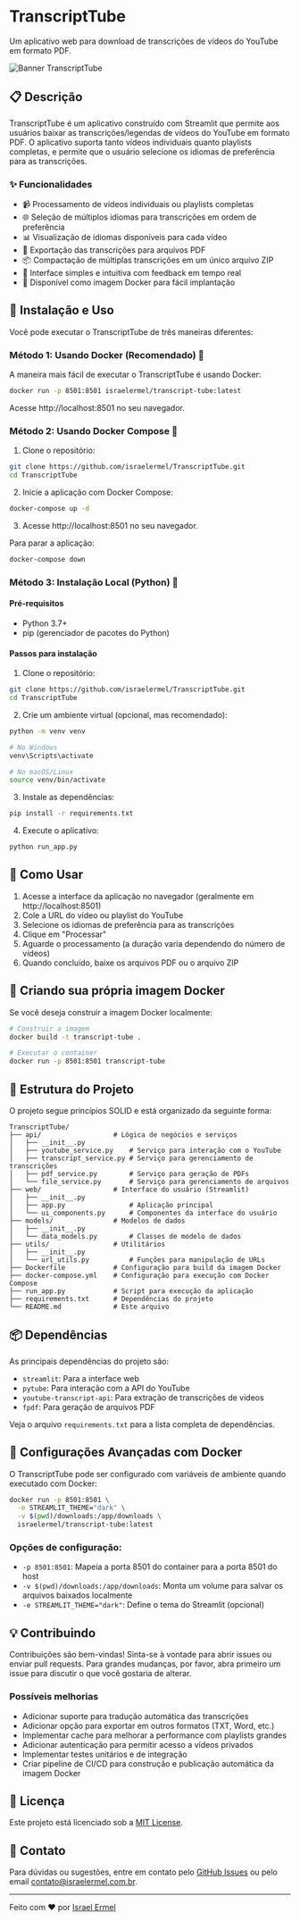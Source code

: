 # TranscriptTube

Um aplicativo web para download de transcrições de vídeos do YouTube em formato PDF.

![Banner TranscriptTube](https://via.placeholder.com/1200x300.png?text=TranscriptTube)

## 📋 Descrição

TranscriptTube é um aplicativo construído com Streamlit que permite aos usuários baixar as transcrições/legendas de vídeos do YouTube em formato PDF. O aplicativo suporta tanto vídeos individuais quanto playlists completas, e permite que o usuário selecione os idiomas de preferência para as transcrições.

### ✨ Funcionalidades

- 📹 Processamento de vídeos individuais ou playlists completas
- 🌐 Seleção de múltiplos idiomas para transcrições em ordem de preferência
- 📊 Visualização de idiomas disponíveis para cada vídeo
- 📄 Exportação das transcrições para arquivos PDF
- 📦 Compactação de múltiplas transcrições em um único arquivo ZIP
- 🔄 Interface simples e intuitiva com feedback em tempo real
- 🐳 Disponível como imagem Docker para fácil implantação

## 🚀 Instalação e Uso

Você pode executar o TranscriptTube de três maneiras diferentes:

### Método 1: Usando Docker (Recomendado) 🐳

A maneira mais fácil de executar o TranscriptTube é usando Docker:

```bash
docker run -p 8501:8501 israelermel/transcript-tube:latest
```

Acesse http://localhost:8501 no seu navegador.

### Método 2: Usando Docker Compose 🐙

1. Clone o repositório:

```bash
git clone https://github.com/israelermel/TranscriptTube.git
cd TranscriptTube
```

2. Inicie a aplicação com Docker Compose:

```bash
docker-compose up -d
```

3. Acesse http://localhost:8501 no seu navegador.

Para parar a aplicação:

```bash
docker-compose down
```

### Método 3: Instalação Local (Python) 🐍

#### Pré-requisitos

- Python 3.7+
- pip (gerenciador de pacotes do Python)

#### Passos para instalação

1. Clone o repositório:

```bash
git clone https://github.com/israelermel/TranscriptTube.git
cd TranscriptTube
```

2. Crie um ambiente virtual (opcional, mas recomendado):

```bash
python -m venv venv

# No Windows
venv\Scripts\activate

# No macOS/Linux
source venv/bin/activate
```

3. Instale as dependências:

```bash
pip install -r requirements.txt
```

4. Execute o aplicativo:

```bash
python run_app.py
```

## 📱 Como Usar

1. Acesse a interface da aplicação no navegador (geralmente em http://localhost:8501)
2. Cole a URL do vídeo ou playlist do YouTube
3. Selecione os idiomas de preferência para as transcrições
4. Clique em "Processar"
5. Aguarde o processamento (a duração varia dependendo do número de vídeos)
6. Quando concluído, baixe os arquivos PDF ou o arquivo ZIP

## 🐳 Criando sua própria imagem Docker

Se você deseja construir a imagem Docker localmente:

```bash
# Construir a imagem
docker build -t transcript-tube .

# Executar o container
docker run -p 8501:8501 transcript-tube
```

## 🧩 Estrutura do Projeto

O projeto segue princípios SOLID e está organizado da seguinte forma:

```
TranscriptTube/
├── api/                  # Lógica de negócios e serviços
│   ├── __init__.py
│   ├── youtube_service.py    # Serviço para interação com o YouTube
│   ├── transcript_service.py # Serviço para gerenciamento de transcrições
│   ├── pdf_service.py        # Serviço para geração de PDFs
│   └── file_service.py       # Serviço para gerenciamento de arquivos
├── web/                  # Interface do usuário (Streamlit)
│   ├── __init__.py
│   ├── app.py                # Aplicação principal
│   └── ui_components.py      # Componentes da interface do usuário
├── models/               # Modelos de dados
│   ├── __init__.py
│   └── data_models.py        # Classes de modelo de dados
├── utils/                # Utilitários
│   ├── __init__.py
│   └── url_utils.py          # Funções para manipulação de URLs
├── Dockerfile            # Configuração para build da imagem Docker
├── docker-compose.yml    # Configuração para execução com Docker Compose
├── run_app.py            # Script para execução da aplicação
├── requirements.txt      # Dependências do projeto
└── README.md             # Este arquivo
```

## 📦 Dependências

As principais dependências do projeto são:

- `streamlit`: Para a interface web
- `pytube`: Para interação com a API do YouTube
- `youtube-transcript-api`: Para extração de transcrições de vídeos
- `fpdf`: Para geração de arquivos PDF

Veja o arquivo `requirements.txt` para a lista completa de dependências.

## 🔧 Configurações Avançadas com Docker

O TranscriptTube pode ser configurado com variáveis de ambiente quando executado com Docker:

```bash
docker run -p 8501:8501 \
  -e STREAMLIT_THEME="dark" \
  -v $(pwd)/downloads:/app/downloads \
  israelermel/transcript-tube:latest
```

### Opções de configuração:

- `-p 8501:8501`: Mapeia a porta 8501 do container para a porta 8501 do host
- `-v $(pwd)/downloads:/app/downloads`: Monta um volume para salvar os arquivos baixados localmente
- `-e STREAMLIT_THEME="dark"`: Define o tema do Streamlit (opcional)

## 💡 Contribuindo

Contribuições são bem-vindas! Sinta-se à vontade para abrir issues ou enviar pull requests. Para grandes mudanças, por favor, abra primeiro um issue para discutir o que você gostaria de alterar.

### Possíveis melhorias

- Adicionar suporte para tradução automática das transcrições
- Adicionar opção para exportar em outros formatos (TXT, Word, etc.)
- Implementar cache para melhorar a performance com playlists grandes
- Adicionar autenticação para permitir acesso a vídeos privados
- Implementar testes unitários e de integração
- Criar pipeline de CI/CD para construção e publicação automática da imagem Docker

## 📝 Licença

Este projeto está licenciado sob a [MIT License](LICENSE).

## 📧 Contato

Para dúvidas ou sugestões, entre em contato pelo [GitHub Issues](https://github.com/israelermel/TranscriptTube/issues) ou pelo email contato@israelermel.com.br.

---

Feito com ❤️ por [Israel Ermel](https://github.com/israelermel)
